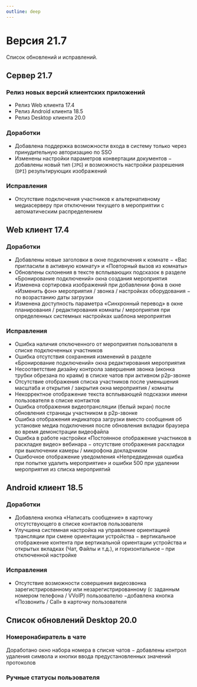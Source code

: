 ```yaml
---
outline: deep
---
```


# Версия 21.7

Список обновлений и исправлений.

## Сервер 21.7

### Релиз новых версий клиентских приложений

- Релиз Web клиента 17.4
- Релиз Android клиента 18.5
- Релиз Desktop клиента 20.0

### Доработки

- Добавлена поддержка возможности входа в систему только через принудительную авторизацию по SSO
- Изменены настройки параметров конвертации документов − добавлены новый тип (`JPG`) и возможность настройки разрешения (`DPI`) результирующих изображений

### Исправления

- Отсутствие подключения участников к альтернативному медиасерверу при отключении текущего в мероприятии с автоматическим распределением

## Web клиент 17.4

### Доработки

- Добавлены новые заголовки в окне подключения к комнате − «Вас пригласили в активную комнату» и «Повторный вызов из комнаты»
- Обновлены склонения в тексте всплывающих подсказок в разделе «Бронирование подключений» окна создания мероприятия
- Изменена сортировка изображений при добавлении фона в окне «Изменить фон» мероприятия / звонка / настройках оборудования − по возрастанию даты загрузки
- Изменена доступность параметра «Синхронный перевод» в окне планирования / редактирования комнаты / мероприятия при определенных системных настройках шаблона мероприятия

### Исправления

- Ошибка наличия отключенного от мероприятия пользователя в списке подключенных участников
- Ошибка отсутствия сохранения изменений в разделе «Бронирование подключений» окна редактирования мероприятия
- Несоответствие дизайну контрола завершения звонка (иконка трубки обрезана по краям) в списке чатов при активном р2р-звонке
- Отсутствие отображения списка участников после уменьшения масштаба и открытия / закрытия окна мероприятия / комнаты
- Некорректное отображение текста всплывающей подсказки имени пользователя в списке контактов
- Ошибка отображения видеотрансляции (белый экран) после обновления страницы участником в p2p-звонке
- Ошибка отображения индикатора загрузки вместо сообщения об установке медиа подключения после обновления вкладки браузера во время демонстрации видеофайла
- Ошибка в работе настройки «Постоянное отображение участников в раскладке видео» вебинара − отсутствие отображения раскладки при выключении камеры / микрофона докладчиком
- Ошибочное отображение уведомления «Непредвиденная ошибка при попытке удалить мероприятие» и ошибки 500 при удалении мероприятия из списка мероприятий

## Android клиент 18.5

### Доработки

- Добавлена кнопка «Написать сообщение» в карточку отсутствующего в списке контактов пользователя
- Улучшена системная настройка на управление ориентацией трансляции при смене ориентации устройства − вертикальное отображение контента при вертикальной ориентации устройства и открытых вкладках (Чат, Файлы и т.д.), и горизонтальное – при отключенной настройке

### Исправления

- Отсутствие возможности совершения видеозвонка зарегистрированному или незарегистрированному (с заданным номером телефона / VVoIP) пользователю −добавлена кнопка «Позвонить / Call» в карточку пользователя

## Список обновлений Desktop 20.0

### <Badge type="tip" text="чаты" /> Номеронабиратель в чате

Доработано окно набора номера в списке чатов − добавлены контрол удаления символа и кнопки ввода предустановленных значений протоколов

### <Badge type="tip" text="Личный кабинет пользователя" /> Ручные статусы пользователя
